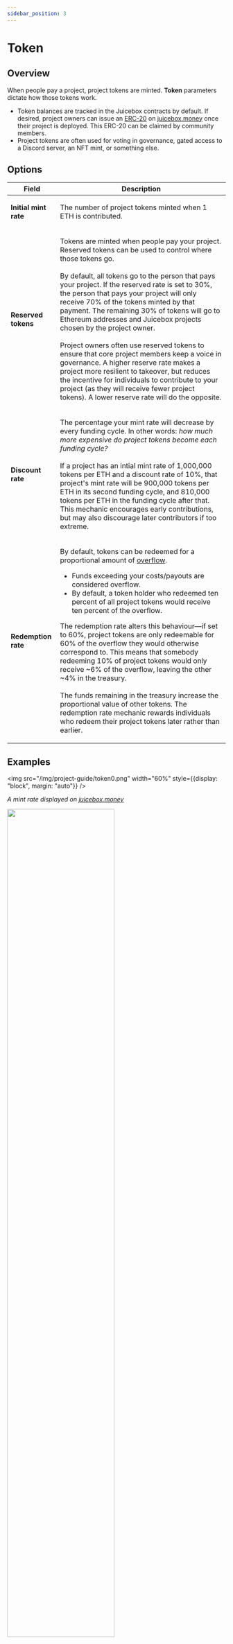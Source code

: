 ```yaml
---
sidebar_position: 3
---
```


# Token

## Overview

When people pay a project, project tokens are minted. **Token** parameters dictate how those tokens work.
- Token balances are tracked in the Juicebox contracts by default. If desired, project owners can issue an [ERC-20](https://www.investopedia.com/news/what-erc20-and-what-does-it-mean-ethereum/) on [juicebox.money](https://juicebox.money) once their project is deployed. This ERC-20 can be claimed by community members.
- Project tokens are often used for voting in governance, gated access to a Discord server, an NFT mint, or something else.

## Options

|Field|Description|
| -------------------- | ---------------------------------------------------------------------------------------------------------------------------------------------------------------------------------------------------------------------------------------------------------------------------------------------------------------------------------------------------------------------------------------------------------------------------------------------------------------------------------------------------------------------------------------------------------------------------------------------------------------------------------------------------------------------------------------------------------------------------------------------------------------------------------------------------------------------------------------------------------------------------------------------------------------------------------------------------------------------------------------------------------------------------------------------------------------------------- |
|**Initial mint rate**|<p>The number of project tokens minted when 1 ETH is contributed.</p>|
|**Reserved tokens**|<p>Tokens are minted when people pay your project. Reserved tokens can be used to control where those tokens go.<br/><br/>By default, all tokens go to the person that pays your project. If the reserved rate is set to 30%, the person that pays your project will only receive 70% of the tokens minted by that payment. The remaining 30% of tokens will go to Ethereum addresses and Juicebox projects chosen by the project owner.<br/><br/>Project owners often use reserved tokens to ensure that core project members keep a voice in governance. A higher reserve rate makes a project more resilient to takeover, but reduces the incentive for individuals to contribute to your project (as they will receive fewer project tokens). A lower reserve rate will do the opposite.</p>|
|**Discount rate**|<p>The percentage your mint rate will decrease by every funding cycle. In other words: *how much more expensive do project tokens become each funding cycle?*<br/><br/>If a project has an intial mint rate of 1,000,000 tokens per ETH and a discount rate of 10%, that project's mint rate will be 900,000 tokens per ETH in its second funding cycle, and 810,000 tokens per ETH in the funding cycle after that. This mechanic encourages early contributions, but may also discourage later contributors if too extreme.</p>|
|**Redemption rate**|<p>By default, tokens can be redeemed for a proportional amount of [overflow](/dev/learn/glossary/overflow).<ul><li>Funds exceeding your costs/payouts are considered overflow.</li><li>By default, a token holder who redeemed ten percent of all project tokens would receive ten percent of the overflow.</li></ul>The redemption rate alters this behaviour—if set to 60%, project tokens are only redeemable for 60% of the overflow they would otherwise correspond to. This means that somebody redeeming 10% of project tokens would only receive ~6% of the overflow, leaving the other ~4% in the treasury.<br/><br/> The funds remaining in the treasury increase the proportional value of other tokens. The redemption rate mechanic rewards individuals who redeem their project tokens later rather than earlier.</p>|

## Examples

<img src="/img/project-guide/token0.png" width="60%" style={{display: "block", margin: "auto"}} />
<p style={{textAlign: "center"}}><i>A mint rate displayed on <a href='https://juicebox.money'>juicebox.money</a></i></p>
<img src="/img/project-guide/token1.png" width="70%" style={{display: "block", margin: "auto"}} />
<p style={{textAlign: "center"}}><i>Reserved tokens on <a href='https://juicebox.money'>juicebox.money</a></i></p>
<img src="/img/project-guide/token2.png" width="60%" style={{display: "block", margin: "auto"}} />
<p style={{textAlign: "center"}}><i>Token incentive information on <a href='https://juicebox.money'>juicebox.money</a></i></p>

